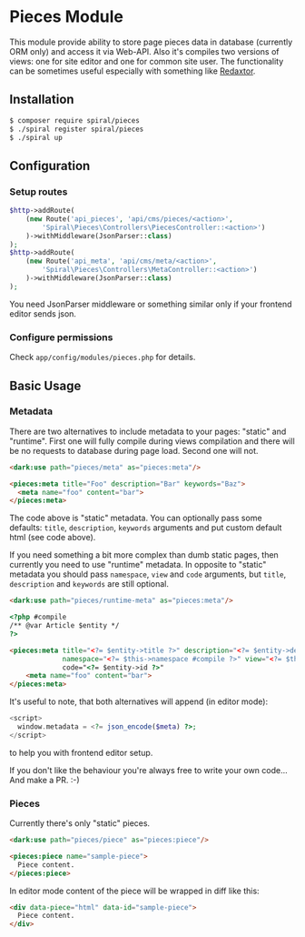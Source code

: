 # Pieces Module

This module provide ability to store page pieces data in database (currently ORM only) and
access it via Web-API. Also it's compiles two versions of views: one for site editor and one for
common site user. The functionality can be sometimes useful especially with something like
[Redaxtor](https://redaxtor.github.io/).

## Installation

```sh
$ composer require spiral/pieces
$ ./spiral register spiral/pieces
$ ./spiral up
```

## Configuration

### Setup routes

```php
$http->addRoute(
    (new Route('api_pieces', 'api/cms/pieces/<action>',
        'Spiral\Pieces\Controllers\PiecesController::<action>')
    )->withMiddleware(JsonParser::class)
);
$http->addRoute(
    (new Route('api_meta', 'api/cms/meta/<action>',
        'Spiral\Pieces\Controllers\MetaController::<action>')
    )->withMiddleware(JsonParser::class)
);
```

You need JsonParser middleware or something similar only if your frontend editor sends json.

### Configure permissions

Check `app/config/modules/pieces.php` for details.

## Basic Usage

### Metadata

There are two alternatives to include metadata to your pages: "static" and "runtime". First one will
fully compile during views compilation and there will be no requests to database during page load.
Second one will not.

```html
<dark:use path="pieces/meta" as="pieces:meta"/>

<pieces:meta title="Foo" description="Bar" keywords="Baz">
  <meta name="foo" content="bar">
</pieces:meta>
```

The code above is "static" metadata. You can optionally pass some defaults: `title`, `description`,
`keywords` arguments and put custom default html (see code above).

If you need something a bit more complex than dumb static pages, then currently you need to use
"runtime" metadata. In opposite to "static" metadata you should pass `namespace`, `view` and `code`
arguments, but `title`, `description` and `keywords` are still optional.

```html
<dark:use path="pieces/runtime-meta" as="pieces:meta"/>

<?php #compile
/** @var Article $entity */
?>

<pieces:meta title="<?= $entity->title ?>" description="<?= $entity->description ?>"
             namespace="<?= $this->namespace #compile ?>" view="<?= $this->view #compile ?>">
             code="<?= $entity->id ?>"
    <meta name="foo" content="bar">
</pieces:meta>
```

It's useful to note, that both alternatives will append (in editor mode):
```php
<script>
  window.metadata = <?= json_encode($meta) ?>;
</script>
```
to help you with frontend editor setup.

If you don't like the behaviour you're always free to write your own code... And make a PR. :-)

### Pieces

Currently there's only "static" pieces.

```html
<dark:use path="pieces/piece" as="pieces:piece"/>

<pieces:piece name="sample-piece">
  Piece content.
</pieces:piece>
```

In editor mode content of the piece will be wrapped in diff like this:
```html
<div data-piece="html" data-id="sample-piece">
  Piece content.
</div>
```

